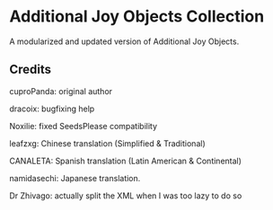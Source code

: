 # Additional Joy Objects Collection
A modularized and updated version of Additional Joy Objects.
## Credits
cuproPanda: original author

dracoix: bugfixing help

Noxilie: fixed SeedsPlease compatibility

leafzxg: Chinese translation (Simplified & Traditional)

CANALETA: Spanish translation (Latin American & Continental)

namidasechi: Japanese translation.

Dr Zhivago: actually split the XML when I was too lazy to do so